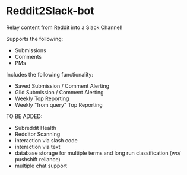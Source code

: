 # Reddit2Slack-bot

Relay content from Reddit into a Slack Channel!

Supports the following:
* Submissions
* Comments
* PMs

Includes the following functionality:
* Saved Submission / Comment Alerting
* Gild Submission / Comment Alerting
* Weekly Top Reporting
* Weekly "from query" Top Reporting

TO BE ADDED:
* Subreddit Health
* Redditor Scanning
* interaction via slash code
* interaction via text
* database storage for multiple terms and long run classification (wo/ pushshift reliance)
* multiple chat support
